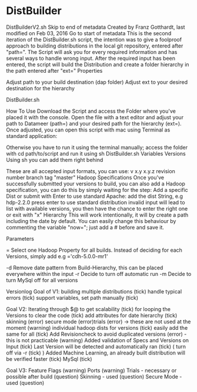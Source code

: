 # DistBuilder
DistBuilderV2.sh
Skip to end of metadata
Created by Franz Gotthardt, last modified on Feb 03, 2016 Go to start of metadata
This is the second iteration of the DistBuilder.sh script, the intention was to give a foolproof approach to building distributions in the local git repository, entered after "path=".
The Script will ask you for every required information and has several ways to handle wrong input.
After the required input has been entered, the script will build the Distribution and create a folder hierarchy in the path entered after "ext="
Properties


Adjust path to your build destination (dap folder)
Adjust ext to your desired destination for the hierarchy
 
DistBuilder.sh
 
How To Use
Download the Script and access the Folder where you've placed it with the console. 
Open the file with a text editor and adjust your path to Datameer (path=) and your desired path for the hierarchy (ext=).
Once adjusted, you can open this script with mac using Terminal as standard application:
 
Otherwise you have to run it using the terminal manually; access the folder with cd path/to/script and run it using sh DistBuilder.sh
Variables
Versions
Using sh you can add them right behind

These are all accepted input formats, you can use:
v x.y
x.y.z
revision number
branch tag
"master"
Hadoop Specifications
Once you've successfully submitted your versions to build, you can also add a Hadoop specification, you can do this by simply waiting for the step:
Add a specific Dist or submit with Enter to use standard Apache:
add the dist String, e.g hdp-2.2.0
press enter to use standard distribution
invalid input will lead to list with available versions, you then have the chance to enter the right one or exit with "x"
Hierarchy
This will work intentionally, it will by create a path including the date by default. You can easily change this behaviour by commenting the variable "now="; just add a # before and save it.

 
Parameters
 
=
Select one Hadoop Property for all builds. Instead of deciding for each Versions, simply add e.g ='cdh-5.0.0-mr1'

-d
Remove date pattern from Build-Hierarchy, this can be placed everywhere within the input
-r
Decide to turn off automatic run
-m
Decide to turn MySql off for all versions
 
Versionlog
Goal of V1:
building multiple distributions (tick)
handle typical errors (tick)
support variables, set path manually (tick)
 
Goal V2:
Iterating through $@ to get scalability (tick)
for looping the Versions to clear the code (tick)
add attributes for date hierarchy (tick) skinning (error) secure mode (error)trials (error) -> these are not used at the moment (warning)
individual hadoop dists for versions (tick)
easily add the same for all (tick)
Add Revisioncheck to avoid duplicated versions (error) - this is not practicable (warning)
Added validation of Specs and Versions on Input (tick)
Last Version will be detected and automatically ran (tick) ( turn off via -r (tick) )
Added Machine Learning, an already built distribution will be verified faster (tick)
MySql (tick)

Goal V3: 
Feature Flags (warning)
Ports (warning)
Trials - necessary or possible after build (question)
Skinning - used (question)
Secure Mode - used (question)
